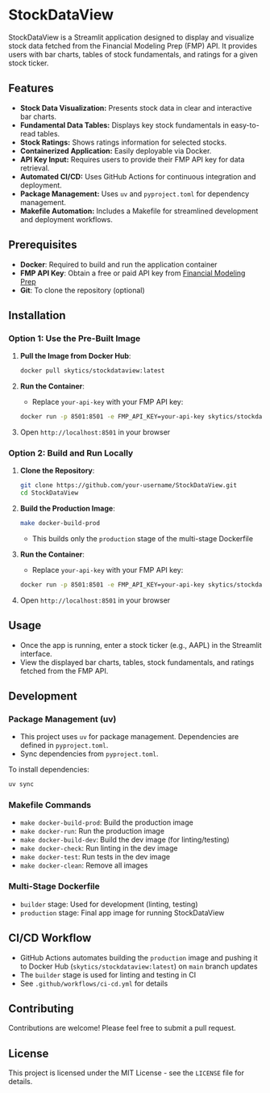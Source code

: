 # StockDataView
StockDataView is a Streamlit application designed to display and visualize stock data fetched from the Financial Modeling Prep (FMP) API. It provides users with bar charts, tables of stock fundamentals, and ratings for a given stock ticker.

## Features
* **Stock Data Visualization:** Presents stock data in clear and interactive bar charts.
* **Fundamental Data Tables:** Displays key stock fundamentals in easy-to-read tables.
* **Stock Ratings:** Shows ratings information for selected stocks.
* **Containerized Application:** Easily deployable via Docker.
* **API Key Input:** Requires users to provide their FMP API key for data retrieval.
* **Automated CI/CD:** Uses GitHub Actions for continuous integration and deployment.
* **Package Management:** Uses `uv` and `pyproject.toml` for dependency management.
* **Makefile Automation:** Includes a Makefile for streamlined development and deployment workflows.

## Prerequisites
- **Docker**: Required to build and run the application container
- **FMP API Key**: Obtain a free or paid API key from [Financial Modeling Prep](https://financialmodelingprep.com/developer/docs/)
- **Git**: To clone the repository (optional)

## Installation

### Option 1: Use the Pre-Built Image
1. **Pull the Image from Docker Hub**:
   ```bash
   docker pull skytics/stockdataview:latest
   ```

2. **Run the Container**:
    * Replace `your-api-key` with your FMP API key:
   ```bash
   docker run -p 8501:8501 -e FMP_API_KEY=your-api-key skytics/stockdataview:latest
   ```

3. Open `http://localhost:8501` in your browser


### Option 2: Build and Run Locally
1. **Clone the Repository**:
   ```bash
   git clone https://github.com/your-username/StockDataView.git
   cd StockDataView
   ```

2. **Build the Production Image**:
   ```bash
   make docker-build-prod
   ```
    * This builds only the `production` stage of the multi-stage Dockerfile

3. **Run the Container**:
    * Replace `your-api-key` with your FMP API key:
   ```bash
   docker run -p 8501:8501 -e FMP_API_KEY=your-api-key skytics/stockdataview:latest
   ```

4. Open `http://localhost:8501` in your browser


## Usage
* Once the app is running, enter a stock ticker (e.g., AAPL) in the Streamlit interface.
* View the displayed bar charts, tables, stock fundamentals, and ratings fetched from the FMP API.


## Development

### Package Management (uv)
* This project uses `uv` for package management. Dependencies are defined in `pyproject.toml`.
* Sync dependencies from `pyproject.toml`.

To install dependencies:

```bash
uv sync
```

### Makefile Commands
* `make docker-build-prod`: Build the production image
* `make docker-run`: Run the production image
* `make docker-build-dev`: Build the dev image (for linting/testing)
* `make docker-check`: Run linting in the dev image
* `make docker-test`: Run tests in the dev image
* `make docker-clean`: Remove all images

### Multi-Stage Dockerfile
* `builder` stage: Used for development (linting, testing)
* `production` stage: Final app image for running StockDataView

## CI/CD Workflow
* GitHub Actions automates building the `production` image and pushing it to Docker Hub (`skytics/stockdataview:latest`) on `main` branch updates
* The `builder` stage is used for linting and testing in CI
* See `.github/workflows/ci-cd.yml` for details

## Contributing
Contributions are welcome! Please feel free to submit a pull request.

## License
This project is licensed under the MIT License - see the `LICENSE` file for details.